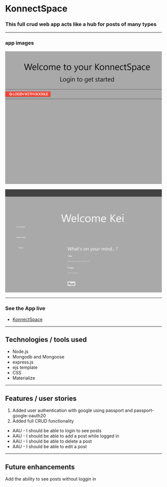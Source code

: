 # KonnectSpace

### This full crud web app acts like a hub for posts of many types

---

### app images

![login page](/public/img/Login%20page.png)

![dashboard](/public/img/dashboard%20view.png)

---

### See the App live

- [KonnectSpace](https://konnect-space.onrender.com/)

---

## Technologies / tools used

 - Node.js
 - Mongodb and Mongoose
 - express.js
 - ejs template
 - CSS
 - Materialize

---

## Features / user stories

1. Added user authentication with google using passport and passport-google-oauth20
2. Added full CRUD functionality

- AAU - I should be able to login to see posts
- AAU - I should be able to add a post while logged in
- AAU - I should be able to delete a post
- AAU - I should be able to edit a post

---

## Future enhancements

Add the ability to see posts without loggin in





